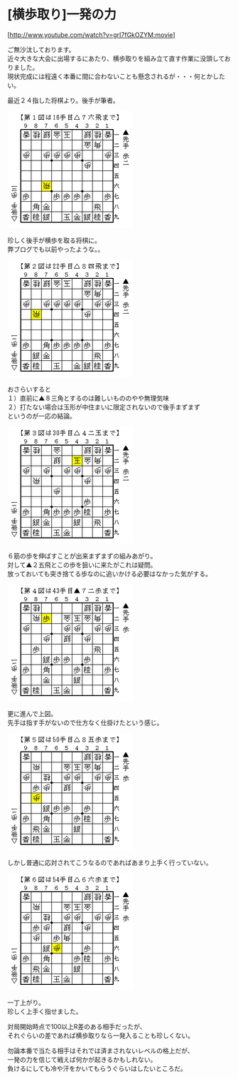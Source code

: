 # [横歩取り]一発の力  

[http://www.youtube.com/watch?v=grI7fGkOZYM:movie]  

ご無沙汰しております。  
近々大きな大会に出場するにあたり、横歩取りを組み立て直す作業に没頭しておりました。  
現状完成には程遠く本番に間に合わないことも懸念されるが・・・何とかしたい。  


最近２４指した将棋より。後手が筆者。  

![](images/20130822024751.png)  

珍しく後手が横歩を取る将棋に。  
弊ブログでも以前やったような。。  

![](images/20130822024752.png)  

おさらいすると  
１）直前に▲８三角とするのは難しいもののやや無理気味  
２）打たない場合は玉形が中住まいに限定されないので後手まずまず  
というのが一応の結論。  

![](images/20130822024753.png)  

６筋の歩を伸ばすことが出来まずまずの組みあがり。  
対して▲２五飛とこの歩を狙いに来たがこれは疑問。  
放っておいても突き捨てる歩なのに追いかける必要はなかった気がする。  

![](images/20130822024754.png)  

更に進んで上図。  
先手は指す手がないので仕方なく仕掛けたという感じ。  

![](images/20130822024755.png)  

しかし普通に応対されてこうなるのであればあまり上手く行っていない。  

![](images/20130822024750.png)  

一丁上がり。  
珍しく上手く指せました。  

対局開始時点で100以上R差のある相手だったが、  
それぐらいの差であれば横歩取りなら一発入ることも珍しくない。  

勿論本番で当たる相手はそれでは済まされないレベルの格上だが、  
一発の力を信じて戦えば何かが起きるかもしれない。  
負けるにしても冷や汗をかいてもらうぐらいはしたいところだ。  

